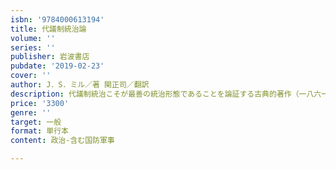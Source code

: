 ```yaml
---
isbn: '9784000613194'
title: 代議制統治論
volume: ''
series: ''
publisher: 岩波書店
pubdate: '2019-02-23'
cover: ''
author: J．S．ミル／著 関正司／翻訳
description: 代議制統治こそが最善の統治形態であることを論証する古典的著作（一八六一年初版）．明晰かつ平易な新訳．
price: '3300'
genre: ''
target: 一般
format: 単行本
content: 政治-含む国防軍事

---
```

